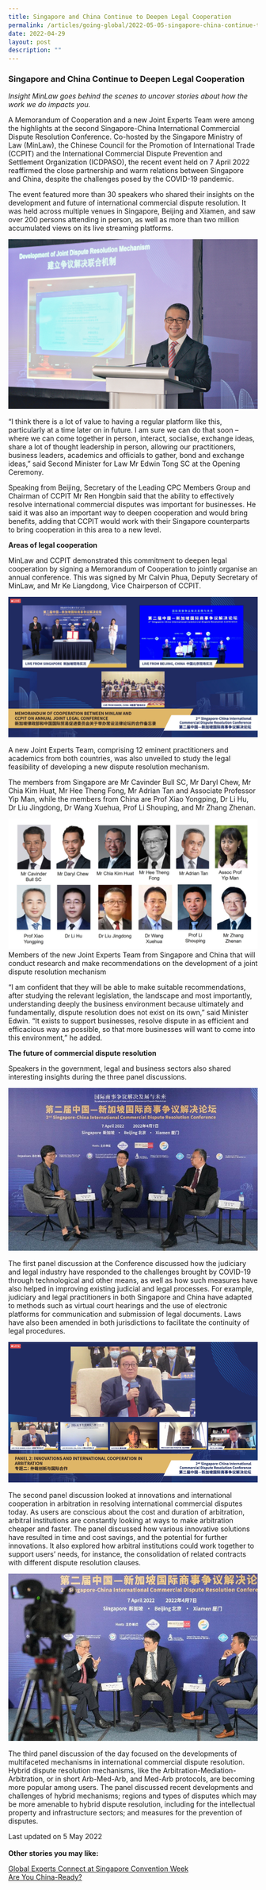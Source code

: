 ```yaml
---
title: Singapore and China Continue to Deepen Legal Cooperation
permalink: /articles/going-global/2022-05-05-singapore-china-continue-to-deepen-legal-cooperation
date: 2022-04-29
layout: post
description: ""
---
```


### **Singapore and China Continue to Deepen Legal Cooperation**

<i>Insight MinLaw goes behind the scenes to uncover stories about how the work we do impacts you.</i>
<br>

A Memorandum of Cooperation and a new Joint Experts Team were among the highlights at the second Singapore-China International Commercial Dispute Resolution Conference. Co-hosted by the Singapore Ministry of Law (MinLaw), the Chinese Council for the Promotion of International Trade (CCPIT) and the International Commercial Dispute Prevention and Settlement Organization (ICDPASO), the recent event held on 7 April 2022 reaffirmed the close partnership and warm relations between Singapore and China, despite the challenges posed by the COVID-19 pandemic. 

The event featured more than 30 speakers who shared their insights on the development and future of international commercial dispute resolution. It was held across multiple venues in Singapore, Beijing and Xiamen, and saw over 200 persons attending in person, as well as more than two million accumulated views on its live streaming platforms. 

![](/images/SCICDRC/iml_1.png)

“I think there is a lot of value to having a regular platform like this, particularly at a time later on in future. I am sure we can do that soon – where we can come together in person, interact, socialise, exchange ideas, share a lot of thought leadership in person, allowing our practitioners, business leaders, academics and officials to gather, bond and exchange ideas,” said Second Minister for Law Mr Edwin Tong SC at the Opening Ceremony.

Speaking from Beijing, Secretary of the Leading CPC Members Group and Chairman of CCPIT Mr Ren Hongbin said that the ability to effectively resolve international commercial disputes was important for businesses. He said it was also an important way to deepen cooperation and would bring benefits, adding that CCPIT would work with their Singapore counterparts to bring cooperation in this area to a new level.

**Areas of legal cooperation**

MinLaw and CCPIT demonstrated this commitment to deepen legal cooperation by signing a Memorandum of Cooperation to jointly organise an annual conference. This was signed by Mr Calvin Phua, Deputy Secretary of MinLaw, and Mr Ke Liangdong, Vice Chairperson of CCPIT. 

![](/images/SCICDRC/iml_2.png)

A new Joint Experts Team, comprising 12 eminent practitioners and academics from both countries, was also unveiled to study the legal feasibility of developing a new dispute resolution mechanism. 

The members from Singapore are Mr Cavinder Bull SC, Mr Daryl Chew, Mr Chia Kim Huat, Mr Hee Theng Fong, Mr Adrian Tan and Associate Professor Yip Man, while the members from China are Prof Xiao Yongping, Dr Li Hu, Dr Liu Jingdong, Dr Wang Xuehua, Prof Li Shouping, and Mr Zhang Zhenan. 
  
<div class="image">
  <img src="/images/SCICDRC/iml_3.jpg" title="Participants of the inaugural run" alt="Participants of the inaugural run">Members of the new Joint Experts Team from Singapore and China that will conduct research and make recommendations on the development of a joint dispute resolution mechanism
</div>

“I am confident that they will be able to make suitable recommendations, after studying the relevant legislation, the landscape and most importantly, understanding deeply the business environment because ultimately and fundamentally, dispute resolution does not exist on its own,” said Minister Edwin. “It exists to support businesses, resolve dispute in as efficient and efficacious way as possible, so that more businesses will want to come into this environment,” he added.

**The future of commercial dispute resolution**

Speakers in the government, legal and business sectors also shared interesting insights during the three panel discussions. 

![](/images/SCICDRC/iml_4.jpg)

The first panel discussion at the Conference discussed how the judiciary and legal industry have responded to the challenges brought by COVID-19 through technological and other means, as well as how such measures have also helped in improving existing judicial and legal processes. For example, judiciary and legal practitioners in both Singapore and China have adapted to methods such as virtual court hearings and the use of electronic platforms for communication and submission of legal documents. Laws have also been amended in both jurisdictions to facilitate the continuity of legal procedures.

![](/images/SCICDRC/iml_5.png)

The second panel discussion looked at innovations and international cooperation in arbitration in resolving international commercial disputes today. As users are conscious about the cost and duration of arbitration, arbitral institutions are constantly looking at ways to make arbitration cheaper and faster. The panel discussed how various innovative solutions have resulted in time and cost savings, and the potential for further innovations. It also explored how arbitral institutions could work together to support users’ needs, for instance, the consolidation of related contracts with different dispute resolution clauses.

![](/images/SCICDRC/iml_6.jpg)

The third panel discussion of the day focused on the developments of multifaceted mechanisms in international commercial dispute resolution. Hybrid dispute resolution mechanisms, like the Arbitration-Mediation-Arbitration, or in short Arb-Med-Arb, and Med-Arb protocols, are becoming more popular among users. The panel discussed recent developments and challenges of hybrid mechanisms; regions and types of disputes which may be more amenable to hybrid dispute resolution, including for the intellectual property and infrastructure sectors; and measures for the prevention of disputes. 

Last updated on 5 May 2022
<br>
<br>
<b>Other stories you may like:</b>

<a href="https://insight.mlaw.gov.sg/articles/going-global/2021-10-01-global-experts-connect-at-singapore-convention-week" target="new">Global Experts Connect at Singapore Convention Week</a><br><a href="https://insight.mlaw.gov.sg/articles/going-global/2021-11-30-are-you-china-ready" target="new">Are You China-Ready?</a>